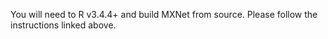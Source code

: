 You will need to R v3.4.4+ and build MXNet from source. Please follow the
instructions linked above.
